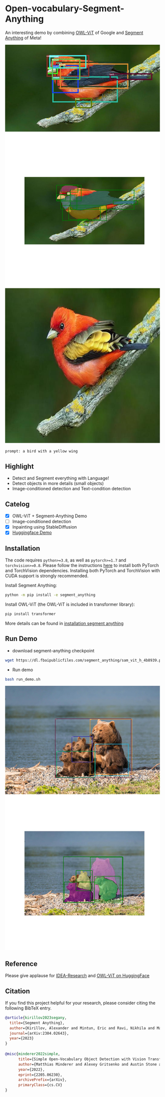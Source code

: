 # Open-vocabulary-Segment-Anything
An interesting demo by combining [OWL-ViT](https://arxiv.org/abs/2205.06230) of Google and [Segment Anything](https://ai.facebook.com/research/publications/segment-anything/) of Meta!

![Detect Result](./outputs/owlvit_box.jpg)
![Segment Anything Result](./outputs/owlvit_segment_anything_output.jpg)
![Inpainting Result](./outputs/grounded_sam_inpainting_output.jpg)

`prompt: a bird with a yellow wing`

## Highlight
- Detect and Segment everything with Language!
- Detect objects in more details (small objects)
- Image-conditioned detection and Text-condition detection


## Catelog
- [x] OWL-ViT + Segment-Anything Demo
- [ ] Image-conditioned detection
- [x] Inpainting using StableDiffusion
- [x] [Huggingface Demo](https://huggingface.co/spaces/ngthanhtinqn/Segment_Anything_With_OWL-ViT)

## Installation
The code requires `python>=3.8`, as well as `pytorch>=1.7` and `torchvision>=0.8`. Please follow the instructions [here](https://pytorch.org/get-started/locally/) to install both PyTorch and TorchVision dependencies. Installing both PyTorch and TorchVision with CUDA support is strongly recommended.

Install Segment Anything:

```bash
python -m pip install -e segment_anything
```

Install OWL-ViT (the OWL-ViT is included in transformer library):

```bash
pip install transformer
```

More details can be found in [installation segment anything](https://github.com/facebookresearch/segment-anything#installation)

## Run Demo

- download segment-anything checkpoint
```bash
wget https://dl.fbaipublicfiles.com/segment_anything/sam_vit_h_4b8939.pth
```

- Run demo
```bash
bash run_demo.sh
```
![Detect Result](./outputs/owlvit_box_2.jpg)
![Segment Anything Result](./outputs/owlvit_segment_anything_output_2.jpg)

## Reference
Please give applause for [IDEA-Research](https://github.com/IDEA-Research/Grounded-Segment-Anything/tree/main/segment_anything) and [OWL-ViT on HuggingFace](https://huggingface.co/spaces/adirik/OWL-ViT)


## Citation
If you find this project helpful for your research, please consider citing the following BibTeX entry.
```BibTex
@article{kirillov2023segany,
  title={Segment Anything}, 
  author={Kirillov, Alexander and Mintun, Eric and Ravi, Nikhila and Mao, Hanzi and Rolland, Chloe and Gustafson, Laura and Xiao, Tete and Whitehead, Spencer and Berg, Alexander C. and Lo, Wan-Yen and Doll{\'a}r, Piotr and Girshick, Ross},
  journal={arXiv:2304.02643},
  year={2023}
}

@misc{minderer2022simple,
      title={Simple Open-Vocabulary Object Detection with Vision Transformers}, 
      author={Matthias Minderer and Alexey Gritsenko and Austin Stone and Maxim Neumann and Dirk Weissenborn and Alexey Dosovitskiy and Aravindh Mahendran and Anurag Arnab and Mostafa Dehghani and Zhuoran Shen and Xiao Wang and Xiaohua Zhai and Thomas Kipf and Neil Houlsby},
      year={2022},
      eprint={2205.06230},
      archivePrefix={arXiv},
      primaryClass={cs.CV}
}
```